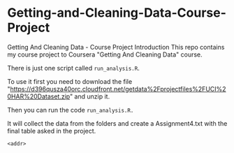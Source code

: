 # Getting-and-Cleaning-Data-Course-Project


Getting And Cleaning Data - Course Project
Introduction
This repo contains my course project to Coursera "Getting And Cleaning Data" course.

There is just one script called `run_analysis.R`. 

To use it first you need to download the file "https://d396qusza40orc.cloudfront.net/getdata%2Fprojectfiles%2FUCI%20HAR%20Dataset.zip" and unzip it.

Then you can run the code `run_analysis.R.`

It will collect the data from the folders and create a Assignment4.txt with the final table asked in the project.

`<addr>`
